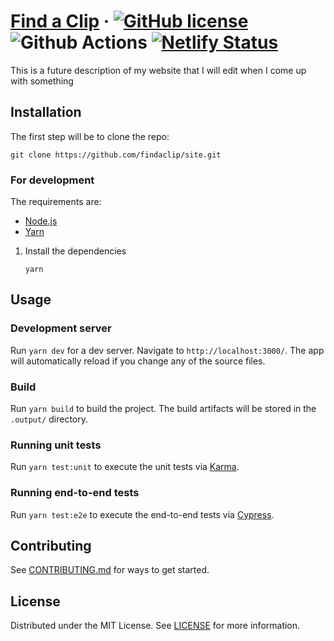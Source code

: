 # [Find a Clip](https://findaclip.netlify.app/) &middot; [![GitHub license](https://img.shields.io/badge/license-MIT-blue.svg)](./LICENSE) ![Github Actions](https://github.com/findaclip/site/actions/workflows/test.yaml/badge.svg) [![Netlify Status](https://api.netlify.com/api/v1/badges/3460f6dc-4274-4fea-9cbc-9abf5cf9505d/deploy-status)](https://app.netlify.com/sites/findaclip/deploys)

This is a future description of my website that I will edit when I come up with something

## Installation

The first step will be to clone the repo:

```shell
git clone https://github.com/findaclip/site.git
```

### For development

The requirements are:

- [Node.js](https://nodejs.org/en/)
- [Yarn](https://yarnpkg.com/)

1. Install the dependencies
   ```shell
   yarn
   ```

## Usage

### Development server

Run `yarn dev` for a dev server. Navigate to `http://localhost:3000/`. The app will automatically reload if you change any of the source files.

### Build

Run `yarn build` to build the project. The build artifacts will be stored in the `.output/` directory.

### Running unit tests

Run `yarn test:unit` to execute the unit tests via [Karma](https://karma-runner.github.io).

### Running end-to-end tests

Run `yarn test:e2e` to execute the end-to-end tests via [Cypress](https://www.cypress.io/).

## Contributing

See [CONTRIBUTING.md](https://github.com/findaclip/site/blob/main/CONTRIBUTING.md) for ways to get started.

## License

Distributed under the MIT License. See [LICENSE](https://github.com/findaclip/site/blob/main/LICENSE) for more information.
